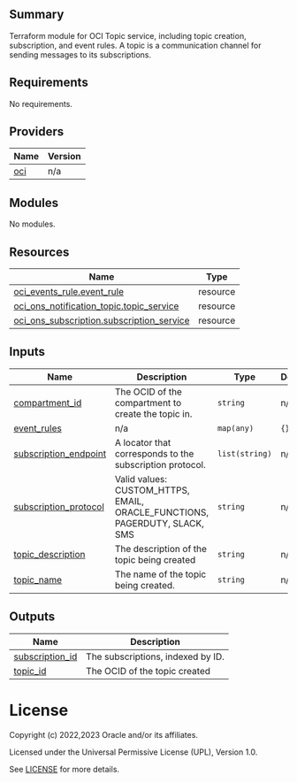 ## Summary
Terraform module for OCI Topic service, including topic creation, subscription, and event rules.
A topic is a communication channel for sending messages to its subscriptions.

<!-- BEGIN_TF_DOCS -->
## Requirements

No requirements.

## Providers

| Name | Version |
|------|---------|
| <a name="provider_oci"></a> [oci](#provider\_oci) | n/a |

## Modules

No modules.

## Resources

| Name | Type |
|------|------|
| [oci_events_rule.event_rule](https://registry.terraform.io/providers/oracle/oci/latest/docs/resources/events_rule) | resource |
| [oci_ons_notification_topic.topic_service](https://registry.terraform.io/providers/oracle/oci/latest/docs/resources/ons_notification_topic) | resource |
| [oci_ons_subscription.subscription_service](https://registry.terraform.io/providers/oracle/oci/latest/docs/resources/ons_subscription) | resource |

## Inputs

| Name | Description | Type | Default | Required |
|------|-------------|------|---------|:--------:|
| <a name="input_compartment_id"></a> [compartment\_id](#input\_compartment\_id) | The OCID of the compartment to create the topic in. | `string` | n/a | yes |
| <a name="input_event_rules"></a> [event\_rules](#input\_event\_rules) | n/a | `map(any)` | `{}` | no |
| <a name="input_subscription_endpoint"></a> [subscription\_endpoint](#input\_subscription\_endpoint) | A locator that corresponds to the subscription protocol. | `list(string)` | n/a | yes |
| <a name="input_subscription_protocol"></a> [subscription\_protocol](#input\_subscription\_protocol) | Valid values: CUSTOM\_HTTPS, EMAIL, ORACLE\_FUNCTIONS, PAGERDUTY, SLACK, SMS | `string` | n/a | yes |
| <a name="input_topic_description"></a> [topic\_description](#input\_topic\_description) | The description of the topic being created | `string` | n/a | yes |
| <a name="input_topic_name"></a> [topic\_name](#input\_topic\_name) | The name of the topic being created. | `string` | n/a | yes |

## Outputs

| Name | Description |
|------|-------------|
| <a name="output_subscription_id"></a> [subscription\_id](#output\_subscription\_id) | The subscriptions, indexed by ID. |
| <a name="output_topic_id"></a> [topic\_id](#output\_topic\_id) | The OCID of the topic created |
<!-- END_TF_DOCS -->   

# License

Copyright (c) 2022,2023 Oracle and/or its affiliates.

Licensed under the Universal Permissive License (UPL), Version 1.0.

See [LICENSE](./LICENSE) for more details.